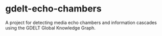 # gdelt-echo-chambers
A project for detecting media echo chambers and information cascades using the GDELT Global Knowledge Graph.
